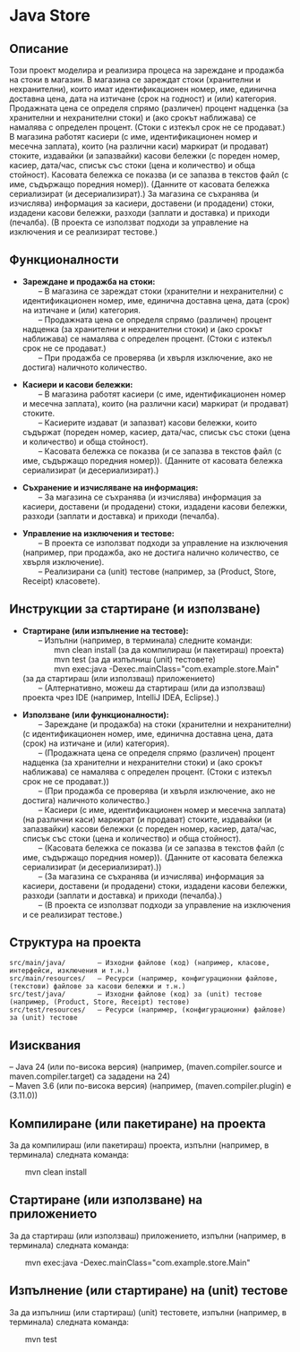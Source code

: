 # Java Store

## Описание

Този проект моделира и реализира процеса на зареждане и продажба на стоки в магазин. В магазина се зареждат стоки (хранителни и нехранителни), които имат идентификационен номер, име, единична доставна цена, дата на изтичане (срок на годност) и (или) категория. Продажната цена се определя спрямо (различен) процент надценка (за хранителни и нехранителни стоки) и (ако срокът наближава) се намалява с определен процент. (Стоки с изтекъл срок не се продават.) В магазина работят касиери (с име, идентификационен номер и месечна заплата), които (на различни каси) маркират (и продават) стоките, издавайки (и запазвайки) касови бележки (с пореден номер, касиер, дата/час, списък със стоки (цена и количество) и обща стойност). Касовата бележка се показва (и се запазва в текстов файл (с име, съдържащо поредния номер)). (Данните от касовата бележка сериализират (и десериализират).) За магазина се съхранява (и изчислява) информация за касиери, доставени (и продадени) стоки, издадени касови бележки, разходи (заплати и доставка) и приходи (печалба). (В проекта се използват подходи за управление на изключения и се реализират тестове.)

## Функционалности

- **Зареждане и продажба на стоки:**  
  – В магазина се зареждат стоки (хранителни и нехранителни) с идентификационен номер, име, единична доставна цена, дата (срок) на изтичане и (или) категория.  
  – Продажната цена се определя спрямо (различен) процент надценка (за хранителни и нехранителни стоки) и (ако срокът наближава) се намалява с определен процент. (Стоки с изтекъл срок не се продават.)  
  – При продажба се проверява (и хвърля изключение, ако не достига) наличното количество.

- **Касиери и касови бележки:**  
  – В магазина работят касиери (с име, идентификационен номер и месечна заплата), които (на различни каси) маркират (и продават) стоките.  
  – Касиерите издават (и запазват) касови бележки, които съдържат (пореден номер, касиер, дата/час, списък със стоки (цена и количество) и обща стойност).  
  – Касовата бележка се показва (и се запазва в текстов файл (с име, съдържащо поредния номер)). (Данните от касовата бележка сериализират (и десериализират).)

- **Съхранение и изчисляване на информация:**  
  – За магазина се съхранява (и изчислява) информация за касиери, доставени (и продадени) стоки, издадени касови бележки, разходи (заплати и доставка) и приходи (печалба).

- **Управление на изключения и тестове:**  
  – В проекта се използват подходи за управление на изключения (например, при продажба, ако не достига налично количество, се хвърля изключение).  
  – Реализирани са (unit) тестове (например, за (Product, Store, Receipt) класовете).

## Инструкции за стартиране (и използване)

- **Стартиране (или изпълнение на тестове):**  
  – Изпълни (например, в терминала) следните команди:  
    mvn clean install (за да компилираш (и пакетираш) проекта)  
    mvn test (за да изпълниш (unit) тестовете)  
    mvn exec:java -Dexec.mainClass="com.example.store.Main" (за да стартираш (или използваш) приложението)  
  – (Алтернативно, можеш да стартираш (или да използваш) проекта чрез IDE (например, IntelliJ IDEA, Eclipse).)

- **Използване (или функционалности):**  
  – Зареждане (и продажба) на стоки (хранителни и нехранителни) (с идентификационен номер, име, единична доставна цена, дата (срок) на изтичане и (или) категория).  
  – (Продажната цена се определя спрямо (различен) процент надценка (за хранителни и нехранителни стоки) и (ако срокът наближава) се намалява с определен процент. (Стоки с изтекъл срок не се продават.))  
  – (При продажба се проверява (и хвърля изключение, ако не достига) наличното количество.)  
  – Касиери (с име, идентификационен номер и месечна заплата) (на различни каси) маркират (и продават) стоките, издавайки (и запазвайки) касови бележки (с пореден номер, касиер, дата/час, списък със стоки (цена и количество) и обща стойност).  
  – (Касовата бележка се показва (и се запазва в текстов файл (с име, съдържащо поредния номер)). (Данните от касовата бележка сериализират (и десериализират).))  
  – (За магазина се съхранява (и изчислява) информация за касиери, доставени (и продадени) стоки, издадени касови бележки, разходи (заплати и доставка) и приходи (печалба).)  
  – (В проекта се използват подходи за управление на изключения и се реализират тестове.)

## Структура на проекта

```
src/main/java/        – Изходни файлове (код) (например, класове, интерфейси, изключения и т.н.)
src/main/resources/   – Ресурси (например, конфигурационни файлове, (текстови) файлове за касови бележки и т.н.)
src/test/java/        – Изходни файлове (код) за (unit) тестове (например, (Product, Store, Receipt) тестове)
src/test/resources/   – Ресурси (например, (конфигурационни) файлове) за (unit) тестове
```

## Изисквания

– Java 24 (или по-висока версия) (например, (maven.compiler.source и maven.compiler.target) са зададени на 24)  
– Maven 3.6 (или по-висока версия) (например, (maven.compiler.plugin) е (3.11.0))

## Компилиране (или пакетиране) на проекта

За да компилираш (или пакетираш) проекта, изпълни (например, в терминала) следната команда:

  mvn clean install

## Стартиране (или използване) на приложението

За да стартираш (или използваш) приложението, изпълни (например, в терминала) следната команда:

  mvn exec:java -Dexec.mainClass="com.example.store.Main"


## Изпълнение (или стартиране) на (unit) тестове

За да изпълниш (или стартираш) (unit) тестовете, изпълни (например, в терминала) следната команда:

  mvn test

